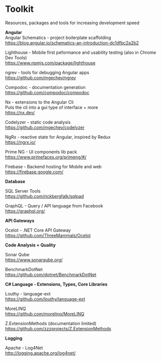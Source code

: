 # Toolkit
Resources, packages and tools for increasing development speed

**Angular**\
Angular Schematics - project boilerplate scaffolding\
https://blog.angular.io/schematics-an-introduction-dc1dfbc2a2b2

Lighthouse - Mobile first peformance and usability testing (also in Chrome Dev Tools)\
https://www.npmjs.com/package/lighthouse

ngrev - tools for debugging Angular apps\
https://github.com/mgechev/ngrev

Compodoc - documentation generation\
https://github.com/compodoc/compodoc

Nx - extensions to the Angular Cli\
Puts the cli into a gui type of interface + more\
https://nx.dev/

Codelyzer - static code analysis \
https://github.com/mgechev/codelyzer

NgRx - reactive state for Angular, inspired by Redux\
https://ngrx.io/

Prime NG - UI components lib pack\
https://www.primefaces.org/primeng/#/

Firebase - Backend hosting for Mobile and web\
https://firebase.google.com/

**Database**

SQL Server Tools\
https://github.com/rickbergfalk/sqlpad

GraphQL - Query / API language from Facebook\
https://graphql.org/


**API Gateways**

Ocelot - .NET Core API Gateway\
https://github.com/ThreeMammals/Ocelot


**Code Analysis + Quality**

Sonar Qube\
https://www.sonarqube.org/

BenchmarkDotNet\
https://github.com/dotnet/BenchmarkDotNet

**C# Language - Extensions, Types, Core Libraries**

Louthy - language-ext\
https://github.com/louthy/language-ext

MoreLINQ\
https://github.com/morelinq/MoreLINQ

Z.ExtensionMethods (documentation limited)\
https://github.com/zzzprojects/Z.ExtensionMethods

**Logging**

Apache - Log4Net\
http://logging.apache.org/log4net/
